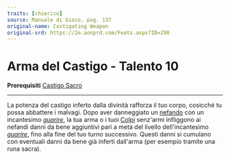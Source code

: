```yaml
---
traits: [chierico]
source: Manuale di Gioco, pag. 137
original-name: Castigating Weapon
original-srd: https://2e.aonprd.com/Feats.aspx?ID=290
---
```


# Arma del Castigo - Talento 10

**Prerequisiti** [Castigo Sacro](/classi/chierico/talenti/castigo-sacro)

---

La potenza del castigo inferto dalla divinità rafforza il tuo corpo, cosicché tu
possa abbattere i malvagi. Dopo aver danneggiato un [nefando](/tratti/nefando)
con un incantesimo _[guarire](/incantesimi/guarire)_, la tua arma o i tuoi
[Colpi](/azioni/base/colpire) senz'armi infliggono ai nefandi danni da bene
aggiuntivi pari a metà del livello dell'incantesimo
_[guarire](/incantesimi/guarire)_, fino alla fine del tuo turno successivo.
Questi danni si cumulano con eventuali danni da bene già inferti dall'arma (per
esempio tramite una runa sacra).
